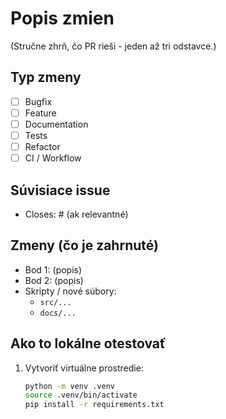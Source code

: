 # Popis zmien
(Stručne zhrň, čo PR rieši - jeden až tri odstavce.)

## Typ zmeny
- [ ] Bugfix
- [ ] Feature
- [ ] Documentation
- [ ] Tests
- [ ] Refactor
- [ ] CI / Workflow

## Súvisiace issue
- Closes: #<issue-number> (ak relevantné)

## Zmeny (čo je zahrnuté)
- Bod 1: (popis)
- Bod 2: (popis)
- Skripty / nové súbory:
  - `src/...`
  - `docs/...`

## Ako to lokálne otestovať
1. Vytvoriť virtuálne prostredie:
   ```bash
   python -m venv .venv
   source .venv/bin/activate
   pip install -r requirements.txt
